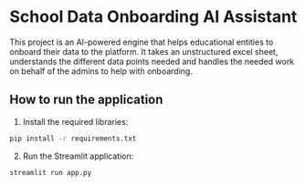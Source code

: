 # School Data Onboarding AI Assistant

This project is an AI-powered engine that helps educational entities to onboard their data to the platform. It takes an unstructured excel sheet, understands the different data points needed and handles the needed work on behalf of the admins to help with onboarding.

## How to run the application

1. Install the required libraries:

```bash
pip install -r requirements.txt
```

2. Run the Streamlit application:

```bash
streamlit run app.py
```
